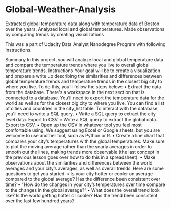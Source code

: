 # Global-Weather-Analysis
Extracted global temperature data along with temperature data of Boston over the years. Analyzed local and global temperatures. Made observations by comparing trends by creating visualizations 

This was a part of Udacity Data Analyst Nanodegree Program with following Instructions.

Summary
In this project, you will analyze local and global temperature data and compare the temperature trends where you live to overall global temperature trends.
Instructions
Your goal will be to create a visualization and prepare a write up describing the similarities and differences between global temperature trends and temperature trends in the closest big city to where you live. To do this, you’ll follow the steps below:
•	Extract the data from the database. There's a workspace in the next section that is connected to a database. You’ll need to export the temperature data for the world as well as for the closest big city to where you live. You can find a list of cities and countries in the city_list table. To interact with the database, you'll need to write a SQL query.
•	Write a SQL query to extract the city level data. Export to CSV.
•	Write a SQL query to extract the global data. Export to CSV.
•	Open up the CSV in whatever tool you feel most comfortable using. We suggest using Excel or Google sheets, but you are welcome to use another tool, such as Python or R.
•	Create a line chart that compares your city’s temperatures with the global temperatures. Make sure to plot the moving average rather than the yearly averages in order to smooth out the lines, making trends more observable (the last concept in the previous lesson goes over how to do this in a spreadsheet).
•	Make observations about the similarities and differences between the world averages and your city’s averages, as well as overall trends. Here are some questions to get you started.
•	Is your city hotter or cooler on average compared to the global average? Has the difference been consistent over time?
•	“How do the changes in your city’s temperatures over time compare to the changes in the global average?”
•	What does the overall trend look like? Is the world getting hotter or cooler? Has the trend been consistent over the last few hundred years?
